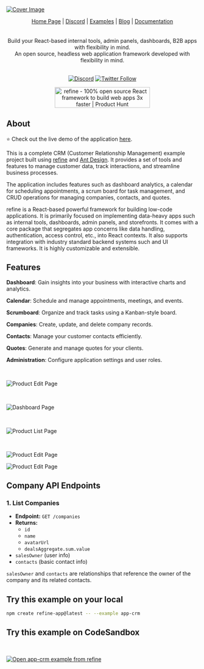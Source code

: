 [![Cover Image](https://refine.ams3.cdn.digitaloceanspaces.com/example-readmes/CRM/crm-readme-temp.png "Cover Image")](https://github.com/refinedev/refine)

<div align="center">
    <a href="https://refine.dev">Home Page</a> |
    <a href="https://discord.gg/refine">Discord</a> |
    <a href="https://refine.dev/examples/">Examples</a> |
    <a href="https://refine.dev/blog/">Blog</a> |
    <a href="https://refine.dev/docs/">Documentation</a>
</div>
</div>

<br />
<br />

<div align="center">Build your React-based internal tools, admin panels, dashboards, B2B apps with flexibility in mind.<br>An open source, headless web application framework developed with flexibility in mind.

<br />
<br />

[![Discord](https://img.shields.io/discord/837692625737613362.svg?label=&logo=discord&logoColor=ffffff&color=7389D8&labelColor=6A7EC2)](https://discord.gg/refine)
[![Twitter Follow](https://img.shields.io/twitter/follow/refine_dev?style=social)](https://twitter.com/refine_dev)

<a href="https://www.producthunt.com/posts/refine-3?utm_source=badge-top-post-badge&utm_medium=badge&utm_souce=badge-refine&#0045;3" target="_blank"><img src="https://api.producthunt.com/widgets/embed-image/v1/top-post-badge.svg?post_id=362220&theme=light&period=daily" alt="refine - 100&#0037;&#0032;open&#0032;source&#0032;React&#0032;framework&#0032;to&#0032;build&#0032;web&#0032;apps&#0032;3x&#0032;faster | Product Hunt" style="width: 250px; height: 54px;" width="250" height="54" /></a>

</div>

## About

⭐ Check out the live demo of the application [here](https://example.crm.refine.dev/).

This is a complete CRM (Customer Relationship Management) example project built using [refine](https://refine.dev/) and [Ant Design](https://ant.design/). It provides a set of tools and features to manage customer data, track interactions, and streamline business processes.

The application includes features such as dashboard analytics, a calendar for scheduling appointments, a scrum board for task management, and CRUD operations for managing companies, contacts, and quotes.

refine is a React-based powerful framework for building low-code applications. It is primarily focused on implementing data-heavy apps such as internal tools, dashboards, admin panels, and storefronts. It comes with a core package that segregates app concerns like data handling, authentication, access control, etc., into React contexts. It also supports integration with industry standard backend systems such and UI frameworks. It is highly customizable and extensible.

## Features

**Dashboard**: Gain insights into your business with interactive charts and analytics.

**Calendar**: Schedule and manage appointments, meetings, and events.

**Scrumboard**: Organize and track tasks using a Kanban-style board.

**Companies**: Create, update, and delete company records.

**Contacts**: Manage your customer contacts efficiently.

**Quotes**: Generate and manage quotes for your clients.

**Administration**: Configure application settings and user roles.

<br>

![Product Edit Page](https://refine.ams3.cdn.digitaloceanspaces.com/example-readmes/dashboard.png "Product Edit Page")

<br>

![Dashboard Page](https://refine.ams3.cdn.digitaloceanspaces.com/example-readmes/companies.png "Dashboard Page")

<br>

![Product List Page](https://refine.ams3.cdn.digitaloceanspaces.com/example-readmes/contacts.png "Product List Page")

<br>

![Product Edit Page](https://refine.ams3.cdn.digitaloceanspaces.com/example-readmes/sales-pipeline.png "Product Edit Page")
<br>

![Product Edit Page](https://refine.ams3.cdn.digitaloceanspaces.com/example-readmes/login.png "Product Edit Page")

## Company API Endpoints

### 1. List Companies

- **Endpoint:** `GET /companies`
- **Returns:**
  - `id`
  - `name`
  - `avatarUrl`
  - `dealsAggregate.sum.value`
- `salesOwner` (user info)
- `contacts` (basic contact info)

`salesOwner` and `contacts` are relationships that reference the owner
of the company and its related contacts.

## Try this example on your local

```bash
npm create refine-app@latest -- --example app-crm
```

## Try this example on CodeSandbox

<br/>

[![Open app-crm example from refine](https://codesandbox.io/static/img/play-codesandbox.svg)](https://codesandbox.io/embed/github/refinedev/refine/tree/master/examples/app-crm?view=preview&theme=dark&codemirror=1)
